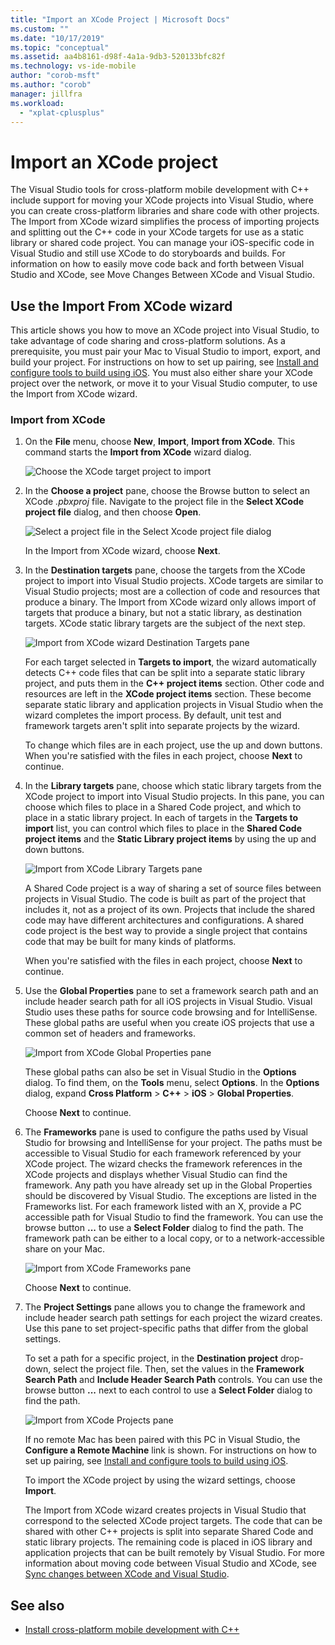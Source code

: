 ```yaml
---
title: "Import an XCode Project | Microsoft Docs"
ms.custom: ""
ms.date: "10/17/2019"
ms.topic: "conceptual"
ms.assetid: aa4b8161-d98f-4a1a-9db3-520133bfc82f
ms.technology: vs-ide-mobile
author: "corob-msft"
ms.author: "corob"
manager: jillfra
ms.workload:
  - "xplat-cplusplus"
---
```

# Import an XCode project

The Visual Studio tools for cross-platform mobile development with C++ include support for moving your XCode projects into Visual Studio, where you can create cross-platform libraries and share code with other projects. The Import from XCode wizard simplifies the process of importing projects and splitting out the C++ code in your XCode targets for use as a static library or shared code project. You can manage your iOS-specific code in Visual Studio and still use XCode to do storyboards and builds. For information on how to easily move code back and forth between Visual Studio and XCode, see Move Changes Between XCode and Visual Studio.

## Use the Import From XCode wizard

This article shows you how to move an XCode project into Visual Studio, to take advantage of code sharing and cross-platform solutions. As a prerequisite, you must pair your Mac to Visual Studio to import, export, and build your project. For instructions on how to set up pairing, see [Install and configure tools to build using iOS](../cross-platform/install-and-configure-tools-to-build-using-ios.md). You must also either share your XCode project over the network, or move it to your Visual Studio computer, to use the Import from XCode wizard.

### Import from XCode

1. On the **File** menu, choose **New**, **Import**, **Import from XCode**. This command starts the **Import from XCode** wizard dialog.

   ![Choose the XCode target project to import](../cross-platform/media/cppmdd_u2_importxcode_choose.PNG "CPPMDD_U2_ImportXCode_Choose")

1. In the **Choose a project** pane, choose the Browse button to select an XCode *.pbxproj* file. Navigate to the project file in the **Select XCode project file** dialog, and then choose **Open**.

   ![Select a project file in the Select Xcode project file dialog](../cross-platform/media/cppmdd_u2_importxcode_browse.PNG "CPPMDD_U2_ImportXCode_Browse")

   In the Import from XCode wizard, choose **Next**.

1. In the **Destination targets** pane, choose the targets from the XCode project to import into Visual Studio projects. XCode targets are similar to Visual Studio projects; most are a collection of code and resources that produce a binary. The Import from XCode wizard only allows import of targets that produce a binary, but not a static library, as destination targets. XCode static library targets are the subject of the next step.

   ![Import from XCode wizard Destination Targets pane](../cross-platform/media/cppmdd_u2_importxcode_destination.jpg "CPPMDD_U2_ImportXCode_Destination")

   For each target selected in **Targets to import**, the wizard automatically detects C++ code files that can be split into a separate static library project, and puts them in the **C++ project items** section. Other code and resources are left in the **XCode project items** section. These become separate static library and application projects in Visual Studio when the wizard completes the import process. By default, unit test and framework targets aren't split into separate projects by the wizard.

   To change which files are in each project, use the up and down buttons. When you're satisfied with the files in each project, choose **Next** to continue.

1. In the **Library targets** pane, choose which static library targets from the XCode project to import into Visual Studio projects. In this pane, you can choose which files to place in a Shared Code project, and which to place in a static library project. In each of targets in the **Targets to import** list, you can control which files to place in the **Shared Code project items** and the **Static Library project items** by using the up and down buttons.

   ![Import from XCode Library Targets pane](../cross-platform/media/cppmdd_u2_importxcode_library.jpg "CPPMDD_U2_ImportXCode_Library")

   A Shared Code project is a way of sharing a set of source files between projects in Visual Studio. The code is built as part of the project that includes it, not as a project of its own. Projects that include the shared code may have different architectures and configurations. A shared code project is the best way to provide a single project that contains code that may be built for many kinds of platforms.

   When you're satisfied with the files in each project, choose **Next** to continue.

1. Use the **Global Properties** pane to set a framework search path and an include header search path for all iOS projects in Visual Studio. Visual Studio uses these paths for source code browsing and for IntelliSense. These global paths are useful when you create iOS projects that use a common set of headers and frameworks.

   ![Import from XCode Global Properties pane](../cross-platform/media/cppmdd_u2_importxcode_global.jpg "CPPMDD_U2_ImportXCode_Global")

   These global paths can also be set in Visual Studio in the **Options** dialog. To find them, on the **Tools** menu, select **Options**. In the **Options** dialog, expand **Cross Platform** > **C++** > **iOS** > **Global Properties**.

   Choose **Next** to continue.

1. The **Frameworks** pane is used to configure the paths used by Visual Studio for browsing and IntelliSense for your project. The paths must be accessible to Visual Studio for each framework referenced by your XCode project. The wizard checks the framework references in the XCode projects and displays whether Visual Studio can find the framework. Any path you have already set up in the Global Properties should be discovered by Visual Studio. The exceptions are listed in the Frameworks list. For each framework listed with an X, provide a PC accessible path for Visual Studio to find the framework. You can use the browse button **...** to use a **Select Folder** dialog to find the path. The framework path can be either to a local copy, or to a network-accessible share on your Mac.

   ![Import from XCode Frameworks pane](../cross-platform/media/cppmdd_u2_importxcode_frameworks.jpg "CPPMDD_U2_ImportXCode_Frameworks")

   Choose **Next** to continue.

1. The **Project Settings** pane allows you to change the framework and include header search path settings for each project the wizard creates. Use this pane to set project-specific paths that differ from the global settings.

   To set a path for a specific project, in the **Destination project** drop-down, select the project file. Then, set the values in the **Framework Search Path** and **Include Header Search Path** controls. You can use the browse button **...** next to each control to use a **Select Folder** dialog to find the path.

   ![Import from XCode Projects pane](../cross-platform/media/cppmdd_u2_importxcode_projects.jpg "CPPMDD_U2_ImportXCode_Projects")

   If no remote Mac has been paired with this PC in Visual Studio, the **Configure a Remote Machine** link is shown. For instructions on how to set up pairing, see [Install and configure tools to build using iOS](../cross-platform/install-and-configure-tools-to-build-using-ios.md).

   To import the XCode project by using the wizard settings, choose **Import**.

   The Import from XCode wizard creates projects in Visual Studio that correspond to the selected XCode project targets. The code that can be shared with other C++ projects is split into separate Shared Code and static library projects. The remaining code is placed in iOS library and application projects that can be built remotely by Visual Studio. For more information about moving code between Visual Studio and XCode, see [Sync changes between XCode and Visual Studio](../cross-platform/sync-changes-between-xcode-and-visual-studio.md).

## See also

- [Install cross-platform mobile development with C++](../cross-platform/install-visual-cpp-for-cross-platform-mobile-development.md)

